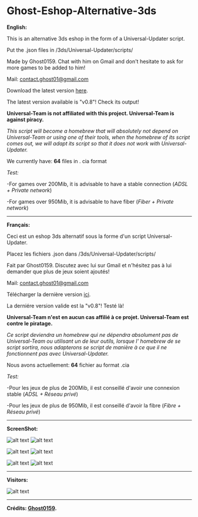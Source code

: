 # Ghost-Eshop-Alternative-3ds
**English:**

 This is an alternative 3ds eshop in the form of a Universal-Updater script.

 Put the .json files in /3ds/Universal-Updater/scripts/

 Made by Ghost0159. Chat with him on Gmail and don't hesitate to ask for more games to be added to him!

 Mail: contact.ghost01@gmail.com

 Download the latest version [here](https://github.com/Ghost0159/Ghost-Eshop-Alternative-3ds/releases/tag/v0.7).

 The latest version available is "v0.8"! Check its output!

 **Universal-Team is not affiliated with this project. Universal-Team is against piracy.**
 
 *This script will become a homebrew that will absolutely not depend on Universal-Team or using one of their tools, when the homebrew of its script comes out, we will adapt its script so that it does not work with Universal-Updater.*
 
 We currently have: **64** files in . cia format

*Test:*

 -For games over 200Mib, it is advisable to have a stable connection (*ADSL + Private network*)

 -For games over 950Mib, it is advisable to have fiber (*Fiber + Private network*)

_____________________________________________________________________________________________________________________

**Français:**

 Ceci est un eshop 3ds alternatif sous la forme d'un script Universal-Updater.

 Placez les fichiers .json dans /3ds/Universal-Updater/scripts/

 Fait par Ghost0159. Discutez avec lui sur Gmail et n'hésitez pas à lui demander que plus de jeux soient ajoutés!

 Mail: contact.ghost01@gmail.com

 Télécharger la dernière version [ici](https://github.com/Ghost0159/Ghost-Eshop-Alternative-3ds/releases/tag/v0.7).

 La derniére version valide est la "v0.8"! Testé là!

 **Universal-Team n'est en aucun cas affilié à ce projet. Universal-Team est contre le piratage.**
 
 *Ce script deviendra un homebrew qui ne dépendra absolument pas de Universal-Team ou utilisant un de leur outils, lorsque l' homebrew de se script sortira, nous adapterons se script de manière à ce que il ne fonctionnent pas avec Universal-Updater.*
 
 Nous avons actuellement: **64** fichier au format .cia

*Test:*

 -Pour les jeux de plus de 200Mib, il est conseillé d'avoir une connexion stable (*ADSL + Réseau privé*)

 -Pour les jeux de plus de 950Mib, il est conseillé d'avoir la fibre (*Fibre + Réseau privé*)
 
_____________________________________________________________________________________________________________________
 
**ScreenShot:**

![alt text](https://github.com/Ghost0159/Ghost-Eshop-Alternative-3ds/blob/master/Ghost%20Eshop%20Alternative/mrg_2020-07-27_18-55-01.745.bmp) 
![alt text](https://github.com/Ghost0159/Ghost-Eshop-Alternative-3ds/blob/master/Ghost%20Eshop%20Alternative/mrg_2020-07-27_18-55-30.547.bmp) 

![alt text](https://github.com/Ghost0159/Ghost-Eshop-Alternative-3ds/blob/master/Ghost%20Eshop%20Alternative/mrg_2020-07-27_18-56-00.489.bmp) 
![alt text](https://github.com/Ghost0159/Ghost-Eshop-Alternative-3ds/blob/master/Ghost%20Eshop%20Alternative/mrg_2020-07-27_18-56-06.051.bmp) 

![alt text](https://github.com/Ghost0159/Ghost-Eshop-Alternative-3ds/blob/master/Ghost%20Eshop%20Alternative/mrg_2020-07-27_18-56-12.941.bmp) 
![alt text](https://github.com/Ghost0159/Ghost-Eshop-Alternative-3ds/blob/master/Ghost%20Eshop%20Alternative/mrg_2020-07-27_18-56-49.651.bmp) 

_____________________________________________________________________________________________________________________

**Visitors:**

![alt text](https://github.com/Ghost0159/Ghost-Eshop-Alternative-3ds/blob/master/Ghost%20Eshop%20Alternative/Capture.PNG) 

_____________________________________________________________________________________________________________________

**Crédits: [Ghost0159](https://github.com/Ghost0159).**

